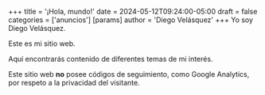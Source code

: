 +++
title = '¡Hola, mundo!'
date = 2024-05-12T09:24:00-05:00
draft = false
categories = ['anuncios']
[params]
    author = 'Diego Velásquez'
+++
Yo soy Diego Velásquez.

Este es mi sitio web.

Aquí encontrarás contenido de diferentes temas de mi interés.

Este sitio web **no** posee códigos de seguimiento, como Google Analytics, por respeto a la privacidad del visitante.